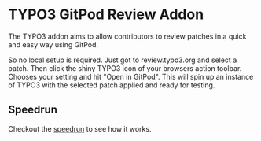 # TYPO3 GitPod Review Addon

The TYPO3 addon aims to allow contributors to review
patches in a quick and easy way using GitPod.

So no local setup is required. Just got to review.typo3.org
and select a patch. Then click the shiny TYPO3 icon of your
browsers action toolbar. Chooses your setting and hit "Open in GitPod".
This will spin up an instance of TYPO3 with the selected patch
applied and ready for testing.

## Speedrun

Checkout the  [speedrun](typo3-gitpod-speedrun.mp4) to see
how it works.

